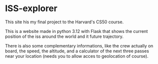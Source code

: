 # ISS-explorer
 

This site his my final project to the Harvard's CS50 course.

This is a website made in python 3.12 with Flask that shows the current position of the iss around the world and it future trajectory.

There is also some complementary informations, like the crew actually on board, the speed, the altitude, and a calculator of the next three passes near your location (needs you to allow acces to geolocation of course).

